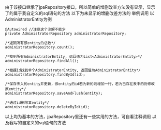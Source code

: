 由于该接口继承了jpaRepository接口，所以简单的增删改查方法没有显示，显示了的属于我自定义的sql语句的方法
以下为未显示的增删改差方法的
举例调用 以AdministratorEntity为例

	@Autowired //注意这个注解不能少
	private AdministratorRepository administratorRepository;
	
	/*返回所有该entity的总数*/
	administratorRepository.count();
	
	/*找到所有AdministratorEntity, 返回值为List<AdministratorEntity>*/
	administratorRepository.findAll();  
	
	/*根据id找到单个AdministratorEntity, 返回值为AdministratorEntity*/
	administratorRepository.findById(id);
	
	/*保存传入的entity并更新，该entity的id若为新的则增加一行，若为已存在表中的则修改原entity*/
	administratorRepository.saveAndFlush(entity);
	
	/*通过id删除某entity*/
    administratorRepository.deleteById(id);
    
以上均为基本的方法，jpaRepository里还有一些实用的方法，可自看注释调用
以及我写的自定义的sql语句的方法
